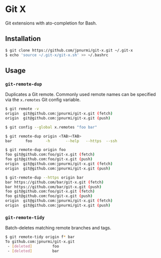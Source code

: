 # Git X

Git extensions with ato-completion for Bash.

## Installation

```sh
$ git clone https://github.com/jpnurmi/git-x.git ~/.git-x
$ echo 'source ~/.git-x/git-x.sh' >> ~/.bashrc
```

## Usage

### `git-remote-dup`

Duplicates a Git remote. Commonly used remote names can be specified via the
`x.remotes` Git config variable.

```sh
$ git remote -v
origin	git@github.com:jpnurmi/git-x.git (fetch)
origin	git@github.com:jpnurmi/git-x.git (push)

$ git config --global x.remotes "foo bar"

$ git remote-dup origin <TAB><TAB>
bar      foo      -h       --help   --https  --ssh

$ git remote-dup origin foo
foo	git@github.com:foo/git-x.git (fetch)
foo	git@github.com:foo/git-x.git (push)
origin	git@github.com:jpnurmi/git-x.git (fetch)
origin	git@github.com:jpnurmi/git-x.git (push)

$ git-remote-dup --https origin bar
bar	https://github.com/bar/git-x.git (fetch)
bar	https://github.com/bar/git-x.git (push)
foo	git@github.com:foo/git-x.git (fetch)
foo	git@github.com:foo/git-x.git (push)
origin	git@github.com:jpnurmi/git-x.git (fetch)
origin	git@github.com:jpnurmi/git-x.git (push)
```

### `git-remote-tidy`

Batch-deletes matching remote branches and tags.

```sh
$ git remote-tidy origin f* bar
To github.com:jpnurmi/git-x.git
 - [deleted]         foo
 - [deleted]         bar
```
